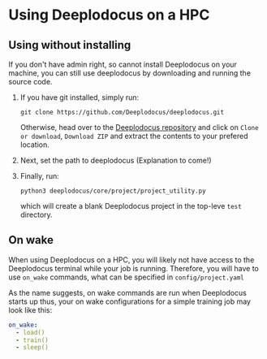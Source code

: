 # Using Deeplodocus on a HPC

## Using without installing

If you don't have admin right, so cannot install Deeplodocus on your machine, you can still use deeplodocus by downloading and running the source code. 

1. If you have git installed, simply run: 

    ```text
    git clone https://github.com/Deeplodocus/deeplodocus.git
    ```

    Otherwise, head over to the [Deeplodocus repository](https://github.com/Deeplodocus/deeplodocus) and click on `Clone or download`, `Download ZIP` and extract the contents to your prefered location. 

2. Next, set the path to deeplodocus (Explanation to come!)

3. Finally, run:

    ```text
    python3 deeplodocus/core/project/project_utility.py
    ```
    
    which will create a blank Deeplodocus project in the top-leve `test` directory. 

## On wake
When using Deeplodocus on a HPC, you will likely not have access to the Deeplodocus terminal while your job is running.
Therefore, you will have to use `on_wake` commands, what can be specified in `config/project.yaml`

As the name suggests, on wake commands are run when Deeplodocus starts up thus, your on wake configurations for a simple training job may look like this:

```yaml
on_wake:
  - load()
  - train()
  - sleep()
``` 
